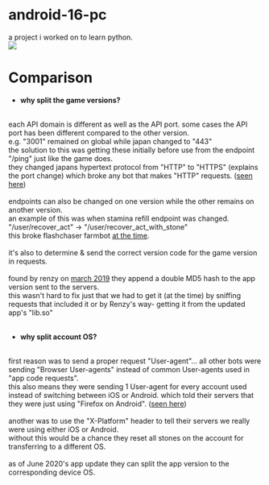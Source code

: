 # android-16-pc
a project i worked on to learn python.
<br>
<img src="https://cdn.discordapp.com/attachments/668875622822707203/785543285028421703/unknown.png">
# Comparison
- <b>why split the game versions?</b>
<br>
each API domain is different as well as the API port. some cases the API port has been different compared to the other version.
<br>
e.g. "3001" remained on global while japan changed to "443"
<br>
the solution to this was getting these initially before use from the endpoint "/ping" just like the game does.
<br>
they changed japans hypertext protocol from "HTTP" to "HTTPS" (explains the port change) which broke any bot that makes "HTTP" requests. (<a href="https://github.com/FlashChaser/Open-Source-Battle-Bot/blob/development/commands.py#L103">seen here</a>)
<br>
<br>
endpoints can also be changed on one version while the other remains on another version.
<br>
an example of this was when stamina refill endpoint was changed.
<br>
"/user/recover_act" -> "/user/recover_act_with_stone"
<br>
this broke flashchaser farmbot <a href="https://github.com/FlashChaser/Open-Source-Battle-Bot/commit/e16f31d4b96643716dae714aa616fd2ae7689d2b#diff-bca63731c9065cb6cbd3c1131c7e7c81">at the time</a>.
<br>
<br>
it's also to determine & send the correct version code for the game version in requests.
<br>
<br>
found by renzy on <a href="https://twitter.com/dbzspace/status/1106316112638210050">march 2019</a> they append a double MD5 hash to the app version sent to the servers.
<br>
this wasn't hard to fix just that we had to get it (at the time) by sniffing requests that included it or by Renzy's way- getting it from the updated app's "lib.so"
<br>
<br>

- <b>why split account OS?</b>
<br>
first reason was to send a proper request "User-agent"... all other bots were sending "Browser User-agents" instead of common User-agents used in "app code requests".
<br>
this also means they were sending 1 User-agent for every account used instead of switching between iOS or Android. which told their servers that they were just using "Firefox on Android". (<a href="https://github.com/FlashChaser/Open-Source-Battle-Bot/blob/development/commands.py#L87">seen here</a>)
<br>
<br>
another was to use the "X-Platform" header to tell their servers we really were using either iOS or Android.
<br>
without this would be a chance they reset all stones on the account for transferring to a different OS.
<br>
<br>
as of June 2020's app update they can split the app version to the corresponding device OS.
